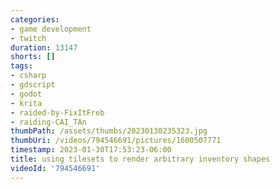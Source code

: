 ```yaml
---
categories:
- game development
- twitch
duration: 13147
shorts: []
tags:
- csharp
- gdscript
- godot
- krita
- raided-by-FixItFreb
- raiding-CAI_TAn
thumbPath: /assets/thumbs/20230130235323.jpg
thumbUri: /videos/794546691/pictures/1600507771
timestamp: 2023-01-30T17:53:23-06:00
title: using tilesets to render arbitrary inventory shapes
videoId: '794546691'
---
```

